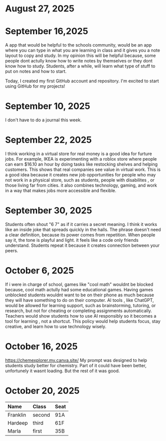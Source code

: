# August 27, 2025
# September 16,2025 
A app that would be helpful to the schools community, would be an app where you can type in what you are learning in class and it gives you a note layout to copy and study. In my opinion this will be helpful because, some people dont actully know how to write notes by themselves or they dont know how to study. Students, after a while, will learn what type of stuff to put on notes and how to start.

Today, I created my first GitHub account and repository. I'm excited to start using GitHub for my projects!
# September 10, 2025
I don't have to do a journal this week.
# September 22, 2025
I think working in a virtual store for real money is a good idea for furture jobs. For example, IKEA is experimenting with a roblox store where people can earn $16.10 an hour by doing tasks like restocking shelves and helping customers. This shows that real companies see value in virtual work. This is a good idea because it creates new job opportunities for people who may not work in a physical store, such as students, people with disabilites , or those living far from cities. it also combines technology, gaming, and work in a way that makes jobs more accessible and flexible.
# September 30, 2025
Students often shout "6 7" as if it carries a secret meaning. I think it works like an inside joke that spreads quickly in the halls. The phrase doesn't need a clear definition, because its power comes from repetition. When people say it, the tone is playful and light. it feels like a code only friends understand.  Students repeat it because it creates connection between your peers.
# October 6, 2025
If i were in charge of school, games like "cool math" wouldnt be blocked because, cool math actully had some educational games. Having games unblocked students wouldnt want to be on their phone as much because they will have something to do on their computer. AI tools , like ChatGPT, would be allowed for learning support, such as brainstorming, tutoring, or research, but not for cheating or completing assignments automatically. Teachers would show students how to use AI responsibly so it becomes a tool for learning , not a shortcut. This policy would help students focus, stay creative, and learn how to use technology wisely.
# October 16, 2025
https://chemexplorer.my.canva.site/ 
My prompt was designed to help students study better for chemistry. Part of it could have been better, unfortunely it wasnt loading. But the rest of it was good.
# October 20, 2025
| Name     | Class | Seat |
| :------- | :---- | :--- |
| Franklin | second|  91A |
| Hardeep  | third |  61F |
| Marla    | first |  35B |
